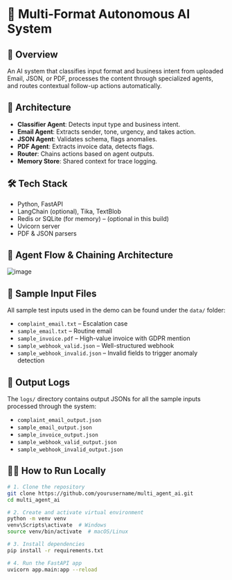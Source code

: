 # 🧠 Multi-Format Autonomous AI System

## 🚀 Overview
An AI system that classifies input format and business intent from uploaded Email, JSON, or PDF, processes the content through specialized agents, and routes contextual follow-up actions automatically.

## 🧩 Architecture

- **Classifier Agent**: Detects input type and business intent.
- **Email Agent**: Extracts sender, tone, urgency, and takes action.
- **JSON Agent**: Validates schema, flags anomalies.
- **PDF Agent**: Extracts invoice data, detects flags.
- **Router**: Chains actions based on agent outputs.
- **Memory Store**: Shared context for trace logging.

## 🛠️ Tech Stack

- Python, FastAPI
- LangChain (optional), Tika, TextBlob
- Redis or SQLite (for memory) – (optional in this build)
- Uvicorn server
- PDF & JSON parsers

## 🧠 Agent Flow & Chaining Architecture
![image](https://github.com/user-attachments/assets/90b1560a-932c-41e8-845b-257b01aa821a)

## 🧪 Sample Input Files

All sample test inputs used in the demo can be found under the `data/` folder:

- `complaint_email.txt` – Escalation case
- `sample_email.txt` – Routine email
- `sample_invoice.pdf` – High-value invoice with GDPR mention
- `sample_webhook_valid.json` – Well-structured webhook
- `sample_webhook_invalid.json` – Invalid fields to trigger anomaly detection

  
## 🧾 Output Logs

The `logs/` directory contains output JSONs for all the sample inputs processed through the system:

- `complaint_email_output.json`
- `sample_email_output.json`
- `sample_invoice_output.json`
- `sample_webhook_valid_output.json`
- `sample_webhook_invalid_output.json`

## 🧑‍💻 How to Run Locally

```bash
# 1. Clone the repository
git clone https://github.com/yourusername/multi_agent_ai.git
cd multi_agent_ai

# 2. Create and activate virtual environment
python -m venv venv
venv\Scripts\activate  # Windows
source venv/bin/activate  # macOS/Linux

# 3. Install dependencies
pip install -r requirements.txt

# 4. Run the FastAPI app
uvicorn app.main:app --reload
